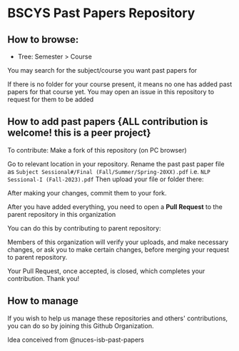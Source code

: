 # BSCYS Past Papers Repository


## How to browse:
- Tree: Semester > Course

You may search for the subject/course you want past papers for

If there is no folder for your course present, it means no one has added past papers for that course yet. You may open an issue in this repository to request for them to be added

## How to add past papers {ALL contribution is welcome! this is a peer project}

To contribute: Make a fork of this repository (on PC browser)

Go to relevant location in your repository. Rename the past past paper file as `Subject Sessional#/Final (Fall/Summer/Spring-20XX).pdf` i.e. `NLP Sessional-I (Fall-2023).pdf`
Then upload your file or folder there:

After making your changes, commit them to your fork.

After you have added everything, you need to open a **Pull Request** to the parent repository in this organization

You can do this by contributing to parent repository:

Members of this organization will verify your uploads, and make necessary changes, or ask you to make certain changes, before merging your request to parent repository.

Your Pull Request, once accepted, is closed, which completes your contribution. Thank you!


## How to manage

If you wish to help us manage these repositories and others' contributions, you can do so by joining this Github Organization.


Idea conceived from @nuces-isb-past-papers
